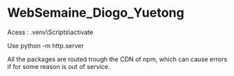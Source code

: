 # WebSemaine_Diogo_Yuetong

Acess : .venv\Scripts\activate

Use python -m http.server 

All the packages are routed trough the CDN of npm, which can cause errors if for some reason is out of service.